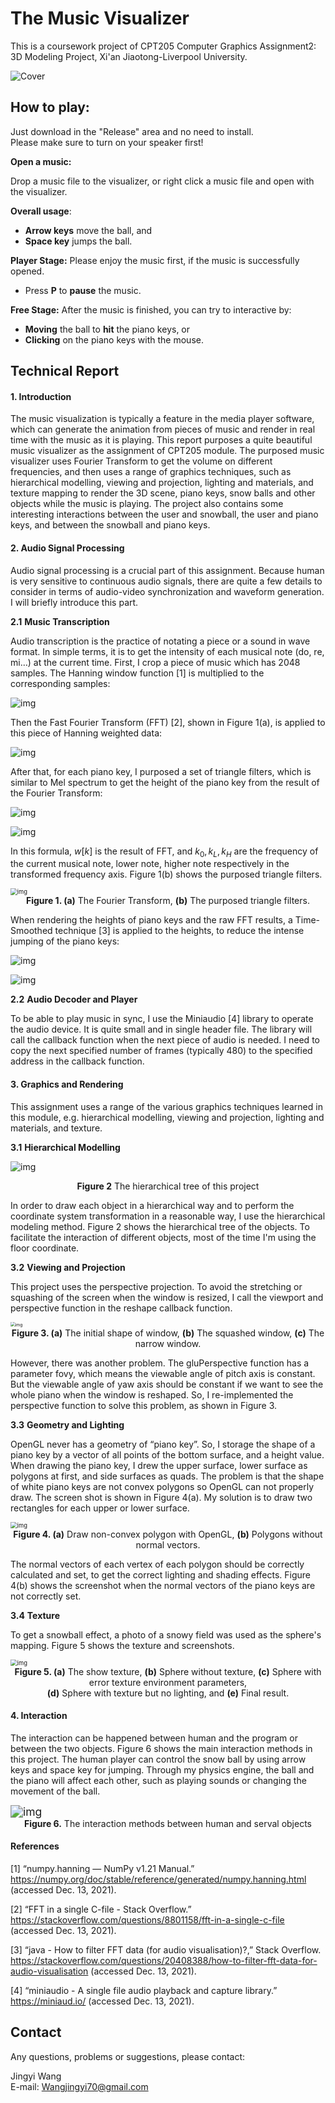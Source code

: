 # The Music Visualizer

This is a coursework project of CPT205 Computer Graphics Assignment2: 3D Modeling Project, Xi'an Jiaotong-Liverpool University.

![Cover](asset/Cover.png)



## **How to play**: 

Just download in the "Release" area and no need to install.  
Please make sure to turn on your speaker first!

**Open a music:**

Drop a music file to the visualizer, or right click a music file and open with the visualizer.

**Overall usage**:

- **Arrow keys** move the ball, and
- **Space key** jumps the ball.

**Player Stage:** Please enjoy the music first, if the music is successfully opened.

- Press **P** to **pause** the music.

**Free Stage:** After the music is finished, you can try to interactive by:

- **Moving** the ball to **hit** the piano keys, or
- **Clicking** on the piano keys with the mouse.



## Technical Report

#### **1.**   **Introduction**

The music visualization is typically a feature in the media player software, which can generate the animation from pieces of music and render in real time with the music as it is playing. This report purposes a quite beautiful music visualizer as the assignment of CPT205 module. The purposed music visualizer uses Fourier Transform to get the volume on different frequencies, and then uses a range of graphics techniques, such as hierarchical modelling, viewing and projection, lighting and materials, and texture mapping to render the 3D scene, piano keys, snow balls and other objects while the music is playing. The project also contains some interesting interactions between the user and snowball, the user and piano keys, and between the snowball and piano keys.

#### **2.**   **Audio Signal Processing**

Audio signal processing is a crucial part of this assignment. Because human is very sensitive to continuous audio signals, there are quite a few details to consider in terms of audio-video synchronization and waveform generation. I will briefly introduce this part.

**2.1**    **Music Transcription**

Audio transcription is the practice of notating a piece or a sound in wave format. In simple terms, it is to get the intensity of each musical note (do, re, mi…) at the current time. First, I crop a piece of music which has 2048 samples. The Hanning window function [1] is multiplied to the corresponding samples:

![img](asset/hanning.png)

Then the Fast Fourier Transform (FFT) [2], shown in Figure 1(a), is applied to this piece of Hanning weighted data:

![img](asset/fft_furmula.png)

After that, for each piano key, I purposed a set of triangle filters, which is similar to Mel spectrum to get the height of the piano key from the result of the Fourier Transform:

![img](asset/melf1.png)

![img](asset/melf2.png)

In this formula, $w[k]$ is the result of FFT, and $k_0, k_L, k_H$ are the frequency of the current musical note, lower note, higher note respectively in the transformed frequency axis. Figure 1(b) shows the purposed triangle filters. 

<img src="asset/fft_mel.png" alt="img" style="zoom: 67%;" />

<center><b>Figure 1. (a)</b> The Fourier Transform, <b>(b)</b> The purposed triangle filters.</center>

When rendering the heights of piano keys and the raw FFT results, a Time-Smoothed technique [3] is applied to the heights, to reduce the intense jumping of the piano keys:

![img](asset/lpf1.png)

![img](asset/lpf2.png)

**2.2**    **Audio Decoder and Player**

To be able to play music in sync, I use the Miniaudio [4] library to operate the audio device. It is quite small and in single header file. The library will call the callback function when the next piece of audio is needed. I need to copy the next specified number of frames (typically 480) to the specified address in the callback function.

#### **3.**   **Graphics and Rendering**

This assignment uses a range of the various graphics techniques learned in this module, e.g. hierarchical modelling, viewing and projection, lighting and materials, and texture.

**3.1**     **Hierarchical Modelling**

![img](asset/Hierarchical.svg)

<center><b>Figure 2</b> The hierarchical tree of this project</center>

In order to draw each object in a hierarchical way and to perform the coordinate system transformation in a reasonable way, I use the hierarchical modeling method. Figure 2 shows the hierarchical tree of the objects. To facilitate the interaction of different objects, most of the time I'm using the floor coordinate.

**3.2**     **Viewing and Projection**

This project uses the perspective projection. To avoid the stretching or squashing of the screen when the window is resized, I call the viewport and perspective function in the reshape callback function.

<img src="asset/Viewport.png" alt="img" style="zoom:48%;" />

<center><b>Figure 3. (a)</b> The initial shape of window, <b>(b)</b> The squashed window, <b>(c)</b> The narrow window.</center>

However, there was another problem. The gluPerspective function has a parameter fovy, which means the viewable angle of pitch axis is constant. But the viewable angle of yaw axis should be constant if we want to see the whole piano when the window is reshaped. So, I re-implemented the perspective function to solve this problem, as shown in Figure 3.

**3.3**     **Geometry and Lighting**

OpenGL never has a geometry of “piano key”. So, I storage the shape of a piano key by a vector of all points of the bottom surface, and a height value. When drawing the piano key, I drew the upper surface, lower surface as polygons at first, and side surfaces as quads. The problem is that the shape of white piano keys are not convex polygons so OpenGL can not properly draw. The screen shot is shown in Figure 4(a). My solution is to draw two rectangles for each upper or lower surface.

<img src="asset/Geometry.png" alt="img" style="zoom: 67%;" />

<center><b>Figure 4. (a)</b> Draw non-convex polygon with OpenGL, <b>(b)</b> Polygons without normal vectors.</center>

The normal vectors of each vertex of each polygon should be correctly calculated and set, to get the correct lighting and shading effects. Figure 4(b) shows the screenshot when the normal vectors of the piano keys are not correctly set.

**3.4**     **Texture**

To get a snowball effect, a photo of a snowy field was used as the sphere's mapping. Figure 5 shows the texture and screenshots.

<img src="asset/Texture.png" alt="img" style="zoom:67%;" />

<center><b>Figure 5. (a)</b> The show texture, <b>(b)</b> Sphere without texture, <b>(c)</b> Sphere with error texture environment parameters,<br><b>(d)</b> Sphere with texture but no lighting, and <b>(e)</b> Final result.</center>

#### **4.**   **Interaction**

The interaction can be happened between human and the program or between the two objects. Figure 6 shows the main interaction methods in this project. The human player can control the snow ball by using arrow keys and space key for jumping. Through my physics engine, the ball and the piano will affect each other, such as playing sounds or changing the movement of the ball.

<img src="asset/Interactive.svg" alt="img" style="zoom:125%;" />

<center><b>Figure 6.</b> The interaction methods between human and serval objects</center>

#### **References**

[1]  “numpy.hanning — NumPy v1.21 Manual.”
 https://numpy.org/doc/stable/reference/generated/numpy.hanning.html (accessed Dec. 13, 2021).

[2]  “FFT in a single C-file - Stack Overflow.” https://stackoverflow.com/questions/8801158/fft-in-a-single-c-file (accessed Dec. 13, 2021).

[3]  “java - How to filter FFT data (for audio visualisation)?,” Stack Overflow.
 https://stackoverflow.com/questions/20408388/how-to-filter-fft-data-for-audio-visualisation (accessed Dec. 13, 2021).

[4]  “miniaudio - A single file audio playback and capture library.” https://miniaud.io/ (accessed Dec. 13, 2021).

## Contact

Any questions, problems or suggestions, please contact:

Jingyi Wang  
E-mail: Wangjingyi70@gmail.com
